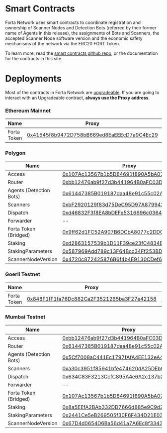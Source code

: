 # Smart Contracts


Forta Network uses smart contracts to coordinate registration and ownership of Scanner Nodes and Detection Bots (referred by their former name of Agents in this release), the assignments of Bots and Scanners, the accepted Scanner Node software version and the economic safety mechanisms of the network via the ERC20 FORT Token.

To learn more, read the [smart contracts github repo](https://github.com/forta-network/forta-contracts), or the documentation for the contracts in this site.


# Deployments

Most of the contracts in Forta Network are [upgradeable](https://docs.openzeppelin.com/contracts/4.x/upgradeable).
If you are going to interact with an Upgradeable contract, **always use the Proxy address**.


### Ethereum Mainnet

| Name | Proxy | Implementation |
| -- | -- | -- |
| Forta Token | [0x41545f8b9472D758bB669ed8EaEEEcD7a9C4Ec29](https://etherscan.io/address/0x41545f8b9472D758bB669ed8EaEEEcD7a9C4Ec29) | [0x587969Add789c13F64Bcc34Ff253BD9BFB78f38a](https://etherscan.io/address/0x587969Add789c13F64Bcc34Ff253BD9BFB78f38a) |

### Polygon

| Name | Proxy | Implementation |
| ----- | ----- | -------------- |
| Access | [0x107Ac13567b1b5D84691f890A5bA07EdaE1a11c3](https://polygonscan.com/address/0x107Ac13567b1b5D84691f890A5bA07EdaE1a11c3) | [0xc855d842ff0af97b0d18cc81eecbb702ea1a0706](https://polygonscan.com/address/0xc855d842ff0af97b0d18cc81eecbb702ea1a0706) |
| Router | [0xbb12476ab9f27d3b441964B0aFC03D14a82e1D64](https://polygonscan.com/address/0xbb12476ab9f27d3b441964B0aFC03D14a82e1D64) | [0x200Daf0a67B91bda59B57d436a3538E60C87c381](https://polygonscan.com/address/0x200Daf0a67B91bda59B57d436a3538E60C87c381) |
| Agents (Detection Bots) | [0x61447385B019187daa48e91c55c02AF1F1f3F863](https://polygonscan.com/address/0x61447385B019187daa48e91c55c02AF1F1f3F863) | [0xB50d3960a49120D0A6B543E7295cAE6C78d07967](https://polygonscan.com/address/0xB50d3960a49120D0A6B543E7295cAE6C78d07967) |
| Scanners | [0xbF2920129f83d75DeC95D97A879942cCe3DcD387](https://polygonscan.com/address/0xbF2920129f83d75DeC95D97A879942cCe3DcD387) | [0x9879a6BC8A5eef2Db11E9383712106EBE8A2f39F](https://polygonscan.com/address/0x9879a6BC8A5eef2Db11E9383712106EBE8A2f39F) |
| Dispatch | [0xd46832F3f8EA8bDEFe5316696c0364F01b31a573](https://polygonscan.com/address/0xd46832F3f8EA8bDEFe5316696c0364F01b31a573) | [0xaD40Ed4812874048eee6832325F2ec8137f98ACC](https://polygonscan.com/address/0xaD40Ed4812874048eee6832325F2ec8137f98ACC) |
| Forwarder | -- | [0x356A8ee5D3bCc183c2c7853F11D19f4C7622396F](https://polygonscan.com/address/0x356A8ee5D3bCc183c2c7853F11D19f4C7622396F) |
| Forta Token (Bridged) | [0x9ff62d1FC52A907B6DCbA8077c2DDCA6E6a9d3e1](https://polygonscan.com/address/0x9ff62d1FC52A907B6DCbA8077c2DDCA6E6a9d3e1) | [0xd6b3139108e271c812acc6ffebad28e935d61e24](https://polygonscan.com/address/0xd6b3139108e271c812acc6ffebad28e935d61e24) |
| Staking | [0xd2863157539b1D11F39ce23fC4834B62082F6874](https://polygonscan.com/address/0xd2863157539b1D11F39ce23fC4834B62082F6874) | [0xD6eBEbD5B165b56E2F55F69D70F414B8aDc2696d](https://polygonscan.com/address/0xD6eBEbD5B165b56E2F55F69D70F414B8aDc2696d) |
| StakingParameters | [0x587969Add789c13F64Bcc34Ff253BD9BFB78f38a](https://polygonscan.com/address/0x587969Add789c13F64Bcc34Ff253BD9BFB78f38a) | [0x183f482B927F81FdF11919f098be299eE5dc3CD1](https://polygonscan.com/address/0x183f482B927F81FdF11919f098be299eE5dc3CD1) |
| ScannerNodeVersion | [0x4720c872425876B6f4b4E9130CDef667aDE553b2](https://polygonscan.com/address/0x4720c872425876B6f4b4E9130CDef667aDE553b2) | [0xCFF69D7e4db098772c85831f4318A1897647488E](https://polygonscan.com/address/0xCFF69D7e4db098772c85831f4318A1897647488E) |




### Goerli Testnet

| Name | Proxy | Implementation |
| -- | -- | -- |
| Forta Token | [0x848F1fF1fa76Dc882Ca2F3521265ba3F27e42158](https://goerli.etherscan.io/address/0x848f1ff1fa76dc882ca2f3521265ba3f27e42158) | [0x1b8CCBf5E8dBE1599905349E24b92a61175F9A10](https://goerli.etherscan.io/address/0x1b8CCBf5E8dBE1599905349E24b92a61175F9A10) |


### Mumbai Testnet

| Name | Proxy | Implementation |
| ----- | ----- | -------------- |
| Access | [0xbb12476ab9f27d3b441964B0aFC03D14a82e1D64](https://mumbai.polygonscan.com/address/0xbb12476ab9f27d3b441964B0aFC03D14a82e1D64) | [0xDCFC2E4037a5d5524A957D7771C6Fd328f1D8ECE](https://mumbai.polygonscan.com/address/0xDCFC2E4037a5d5524A957D7771C6Fd328f1D8ECE) |
| Router | [0x61447385B019187daa48e91c55c02AF1F1f3F863](https://mumbai.polygonscan.com/address/0x61447385B019187daa48e91c55c02AF1F1f3F863) | [0x4b3857DD81424c2BCdD338C5B2D2d9a287642c64](https://mumbai.polygonscan.com/address/0x4b3857DD81424c2BCdD338C5B2D2d9a287642c64) |
| Agents (Detection Bots) | [0x5Cf7008aC441Ec1797fAfA4EE132eA4277E9239B](https://mumbai.polygonscan.com/address/0x5Cf7008aC441Ec1797fAfA4EE132eA4277E9239B) | [0x3db7d890640957CCeeAA5411675fDfd678AC187d](https://mumbai.polygonscan.com/address/0x3db7d890640957CCeeAA5411675fDfd678AC187d) |
| Scanners | [0xa30c3951f85941bfe474620dA25DEb90283C99D7](https://mumbai.polygonscan.com/address/0xa30c3951f85941bfe474620dA25DEb90283C99D7) | [0x9A97d4f5f4711c2d629DA4D8Be072700eF15cb3e](https://mumbai.polygonscan.com/address/0x9A97d4f5f4711c2d629DA4D8Be072700eF15cb3e) |
| Dispatch | [0x634C83F3213CcfC895A4e6A2c137b2B572fa64ad](https://mumbai.polygonscan.com/address/0x634C83F3213CcfC895A4e6A2c137b2B572fa64ad) | [0x20b89b26a92Fb40536a27770BA03fd65ad7124eC](https://mumbai.polygonscan.com/address/0x20b89b26a92Fb40536a27770BA03fd65ad7124eC) |
| Forwarder | -- | [0x4E29Cea6D64be860f5eAba110686DcB585f393D6](https://mumbai.polygonscan.com/address/0x4E29Cea6D64be860f5eAba110686DcB585f393D6) |
| Forta Token (Bridged) | [0x107Ac13567b1b5D84691f890A5bA07EdaE1a11c3](https://mumbai.polygonscan.com/address/0x107Ac13567b1b5D84691f890A5bA07EdaE1a11c3) | [0x21b1b0f8e9182c92c2a81f43f305ce25994d9d57](https://mumbai.polygonscan.com/address/0x21b1b0f8e9182c92c2a81f43f305ce25994d9d57) |
| Staking | [0x8a5EEfA2BAb332DD7666d885e9C9d2775221EB1c](https://mumbai.polygonscan.com/address/0x8a5EEfA2BAb332DD7666d885e9C9d2775221EB1c) | [0x46DF428Fe81441468308D6dBa54f2c4D6C98fd51](https://mumbai.polygonscan.com/address/0x46DF428Fe81441468308D6dBa54f2c4D6C98fd51) |
| StakingParameters | [0x2441Ce5eB269505f30F6F434D21E039438aaC342](https://mumbai.polygonscan.com/address/0x2441Ce5eB269505f30F6F434D21E039438aaC342) | [0x1837CF2B32B25B6dDb4d8D004B3DC423d1d72243](https://mumbai.polygonscan.com/address/0x1837CF2B32B25B6dDb4d8D004B3DC423d1d72243) |
| ScannerNodeVersion | [0x67D4d0654D6Ba56d41a7A6Ec8f33430c3d778201](https://mumbai.polygonscan.com/address/0x67D4d0654D6Ba56d41a7A6Ec8f33430c3d778201) | [0x627Baa46bAC06e6E61E237C9bCCf8d0ec9eA165D](https://mumbai.polygonscan.com/address/0x627Baa46bAC06e6E61E237C9bCCf8d0ec9eA165D) |


